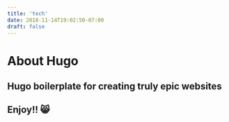 ```yaml
---
title: 'tech'
date: 2018-11-14T19:02:50-07:00
draft: false
---
```


# About Hugo

## Hugo boilerplate for creating truly epic websites

## Enjoy!! 😸
